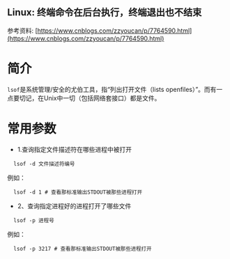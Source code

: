 ## Linux: 终端命令在后台执行，终端退出也不结束

参考资料: [https://www.cnblogs.com/zzyoucan/p/7764590.html](https://www.cnblogs.com/zzyoucan/p/7764590.html)

# 简介

`lsof`是系统管理/安全的尤伯工具，指“列出打开文件（lists openfiles）”。而有一点要切记，在Unix中一切（包括网络套接口）都是文件。

# 常用参数

* 1.查询指定文件描述符在哪些进程中被打开

```shell
  lsof -d 文件描述符编号
```

例如：

```shell
  lsof -d 1 # 查看那标准输出STDOUT被那些进程打开
```

* 2、查询指定进程好的进程打开了哪些文件

```shell
  lsof -p 进程号 
```

例如：

```shell
  lsof -p 3217 # 查看那标准输出STDOUT被那些进程打开
```



